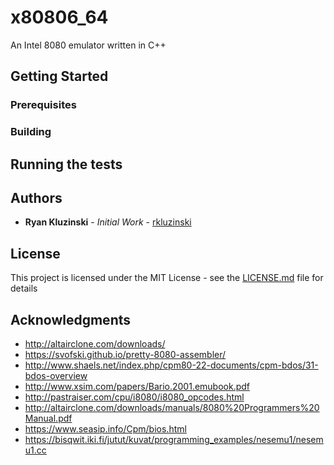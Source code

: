 # x80806_64

An Intel 8080 emulator written in C++

## Getting Started

### Prerequisites

### Building

## Running the tests

## Authors

* **Ryan Kluzinski** - *Initial Work* - [rkluzinski](https://github.com/rkluzinski)

## License

This project is licensed under the MIT License - see the [LICENSE.md](LICENSE.md) file for details

## Acknowledgments

* http://altairclone.com/downloads/
* https://svofski.github.io/pretty-8080-assembler/
* http://www.shaels.net/index.php/cpm80-22-documents/cpm-bdos/31-bdos-overview
* http://www.xsim.com/papers/Bario.2001.emubook.pdf
* http://pastraiser.com/cpu/i8080/i8080_opcodes.html
* http://altairclone.com/downloads/manuals/8080%20Programmers%20Manual.pdf
* https://www.seasip.info/Cpm/bios.html
* https://bisqwit.iki.fi/jutut/kuvat/programming_examples/nesemu1/nesemu1.cc